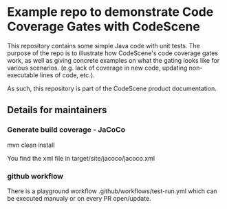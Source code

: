 # Example repo to demonstrate Code Coverage Gates with CodeScene

This repository contains some simple Java code with unit tests. The purpose of the repo is to illustrate how CodeScene's code coverage gates work, as well 
as giving concrete examples on what the gating looks like for various scenarios. (e.g. lack of coverage in new code, updating non-executable lines of code, etc.).

As such, this repository is part of the CodeScene product documentation.

## Details for maintainers

### Generate build coverage - JaCoCo

mvn clean install

You find the xml file in target/site/jacoco/jacoco.xml

### github workflow

There is a playground workflow .github/workflows/test-run.yml
which can be executed manualy or on every PR open/update.
